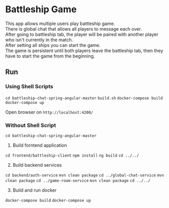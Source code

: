 # Battleship Game

This app allows multiple users play battleship game.\
There is global chat that allows all players to message each over.\
After going to battleship tab, the player will be paired with another player who isn't currently in the match.\
After setting all ships you can start the game.\
The game is persistent until both players leave the battleship tab, then they have to start the game from the beginning.

## Run

### Using Shell Scripts

`cd battleship-chat-spring-angular-master`
`build.sh`
`docker-compose build`
`docker-compose up`

Open browser on `http://localhost:4200/`

### Without Shell Script

`cd battleship-chat-spring-angular-master`

1. Build forntend application

`cd frontend/battleship-client`
`npm install`
`ng build`
`cd ../../`

2. Build backend services

`cd backend/auth-service`
`mvn clean package`
`cd ../global-chat-service`
`mvn clean package`
`cd ../game-room-service`
`mvn clean package`
`cd ../../`

3. Build and run docker

`docker-compose build`
`docker-compose up`
